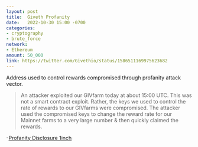 ```yaml
---
layout: post
title:  Giveth Profanity
date:   2022-10-30 15:00 -0700
categories:
- cryptography
- brute_force
network:
- Ethereum
amount: 50_000
link: https://twitter.com/Givethio/status/1586511169975623682
---
```

Address used to control rewards compromised through profanity attack vector.

> An attacker exploited our GIVfarm today at about 15:00 UTC.
> This was not a smart contract exploit. Rather, the keys we used to control the rate of rewards to our GIVfarms were compromised.
> The attacker used the compromised keys to change the reward rate for our Mainnet farms to a very large number & then quickly claimed the rewards.

-[Profanity Disclosure 1inch](https://blog.1inch.io/a-vulnerability-disclosed-in-profanity-an-ethereum-vanity-address-tool-68ed7455fc8c)